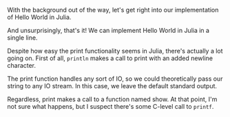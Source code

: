 With the background out of the way, let's get right into our 
implementation of Hello World in Julia.

And unsurprisingly, that's it! We can implement Hello World 
in Julia in a single line.

Despite how easy the print functionality seems in Julia, there's 
actually a lot going on. First of all, `println` makes a call to 
print with an added newline character.

The print function handles any sort of IO, so we could theoretically 
pass our string to any IO stream. In this case, we leave the default 
standard output.

Regardless, print makes a call to a function named show. At that 
point, I'm not sure what happens, but I suspect there's some C-level 
call to `printf`.
